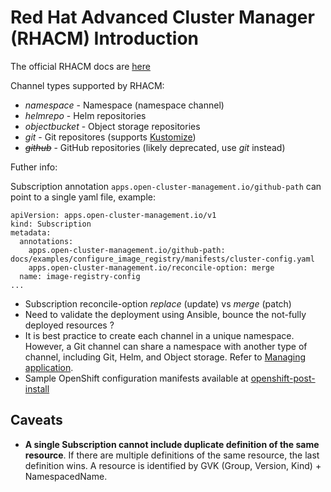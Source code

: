 # Red Hat Advanced Cluster Manager (RHACM) Introduction

The official RHACM docs are [here](https://access.redhat.com/documentation/en-us/red_hat_advanced_cluster_management_for_kubernetes/2.1/)

Channel types supported by RHACM:

* *namespace* - Namespace (namespace channel)
* *helmrepo* - Helm repositories
* *objectbucket* - Object storage repositories
* *git* - Git repositores (supports [Kustomize](https://kustomize.io/))
* ~~*github*~~ - GitHub repositories (likely deprecated, use *git* instead)

Futher info:

Subscription annotation `apps.open-cluster-management.io/github-path` can point to a single yaml file, example:
```
apiVersion: apps.open-cluster-management.io/v1
kind: Subscription
metadata:
  annotations:
    apps.open-cluster-management.io/github-path: docs/examples/configure_image_registry/manifests/cluster-config.yaml
    apps.open-cluster-management.io/reconcile-option: merge
  name: image-registry-config
...
```

* Subscription reconcile-option *replace* (update) vs *merge* (patch)
* Need to validate the deployment using Ansible, bounce the not-fully deployed resources ?
* It is best practice to create each channel in a unique namespace. However, a Git channel can share a namespace with another type of channel, including Git, Helm, and Object storage. Refer to [Managing application](https://access.redhat.com/documentation/en-us/red_hat_advanced_cluster_management_for_kubernetes/2.1/html/manage_applications/managing-applications).
* Sample OpenShift configuration manifests available at [openshift-post-install](https://github.com/noseka1/openshift-post-install)

## Caveats

* **A single Subscription cannot include duplicate definition of the same resource**. If there are multiple definitions of the same resource, the last definition wins. A resource is identified by GVK (Group, Version, Kind) + NamespacedName.
